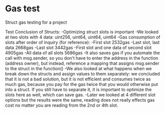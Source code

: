 # Gas test
 Struct gas testing for a project

 Test Conclusion of Structs:
-Optimizing struct slots is important 
-We looked at two slots with 4 data: uint256, uint64, uint64, uint64
-Gas consumption of slots after order of inquiry (for reference):
 -First slot                               2532gas
 -Last slot, last data                     2668gas 
 -Last slot                                3442gas
 -First slot and one data of second slot   4905gas 
 -All data of all slots                    5686gas
-It also saves gas if you automate the call with msg.sender, so you don't have to enter the address in the function (address owner), but instead, reference a mapping that assigns msg.sender to the struct in the function()
-We also looked at what happens when we break down the structs and assign values to them separately: we concluded that it is not a bad solution, but it is not efficient and consumes twice as much gas, because you pay for the gas twice that you would otherwise put into a struct. If you still have to separate it, it is important to optimize the slots here as well, which can save gas.
-Later we looked at 4 different slot options but the results were the same, reading does not really effects gas cost no matter you are reading from the 2nd or 4th slot.
